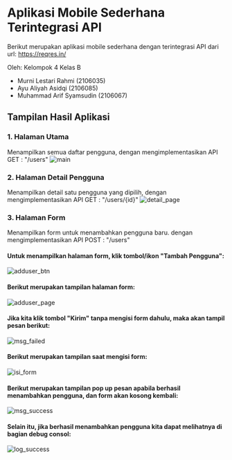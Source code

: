 # Aplikasi Mobile Sederhana Terintegrasi API

Berikut merupakan aplikasi mobile sederhana dengan terintegrasi API dari url: https://reqres.in/ 

Oleh: Kelompok 4 Kelas B
- Murni Lestari Rahmi     (2106035)
- Ayu Aliyah Asidqi       (2106085)
- Muhammad Arif Syamsudin (2106067)

## Tampilan Hasil Aplikasi
### 1. Halaman Utama
Menampilkan semua daftar pengguna, dengan mengimplementasikan API GET : "/users"
![main](https://github.com/murnilestarirahmi/AppMobile_IntegrasiAPI/assets/127415840/3bd70aaa-0d58-4679-bfa4-400894fa988a)

### 2. Halaman Detail Pengguna
Menampilkan detail satu pengguna yang dipilih, dengan mengimplementasikan API GET : "/users/{id}"
![detail_page](https://github.com/murnilestarirahmi/AppMobile_IntegrasiAPI/assets/127415840/e5c1d2b1-9130-46cd-8272-f9f3565413eb)

### 3. Halaman Form
Menampilkan form untuk menambahkan pengguna baru. dengan mengimplementasikan API POST : "/users"
#### Untuk menampilkan halaman form, klik tombol/ikon "Tambah Pengguna":
![adduser_btn](https://github.com/murnilestarirahmi/AppMobile_IntegrasiAPI/assets/127415840/20c65671-c9f5-4dc7-b197-3980ce8f5f3c)

#### Berikut merupakan tampilan halaman form:
![adduser_page](https://github.com/murnilestarirahmi/AppMobile_IntegrasiAPI/assets/127415840/cf65e40d-fc0d-4dc9-92ac-0033d4272ffb)

#### Jika kita klik tombol "Kirim" tanpa mengisi form dahulu, maka akan tampil pesan berikut:
![msg_failed](https://github.com/murnilestarirahmi/AppMobile_IntegrasiAPI/assets/127415840/24c30308-44fa-434e-ae90-81958951e2b5)

#### Berikut merupakan tampilan saat mengisi form:
![isi_form](https://github.com/murnilestarirahmi/AppMobile_IntegrasiAPI/assets/127415840/3d538a2d-eb79-4aff-b73b-e5ea1558f599)

#### Berikut merupakan tampilan pop up pesan apabila berhasil menambahkan pengguna, dan form akan kosong kembali:
![msg_success](https://github.com/murnilestarirahmi/AppMobile_IntegrasiAPI/assets/127415840/40869ffb-58ec-4ce9-b193-adf06b4a5d59)

#### Selain itu, jika berhasil menambahkan pengguna kita dapat melihatnya di bagian debug consol:
![log_success](https://github.com/murnilestarirahmi/AppMobile_IntegrasiAPI/assets/127415840/7f08d6bb-df02-47cb-861c-653a4c726bdc)

